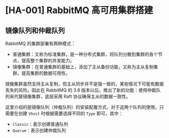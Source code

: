 # [HA-001] RabbitMQ 高可用集群搭建

## 镜像队列和仲裁队列

RabbitMQ 的集群部署有两种模式：

- 普通集群：又称为标准集群，是一种分布式集群，将队列分散到集群的各个节点，提高整个集群的并发能力。
- 镜像集群：在普通集群的基础上，添加了主从备份功能，又称为主从复制集群，提高集群的数据可用性。

镜像集群虽然支持主从复制，但主从同步并不是强一致的，某些情况下可能有数据丢失的风险。因此在 RabbitMQ 的 3.8 版本以后，推出了新的功能：使用仲裁队列来代替镜像集群，底层采用 Raft 协议确保主从的数据一致性。

这里介绍的是镜像队列（仲裁队列）的安装配置方式，对于这两个队列的使用，只需要在创建 `Vhost` 时根据需要选择不同的 `Type` 即可，其中：

- `Classic`：表示创建普通队列
- `Quorum`：表示创建仲裁队列
